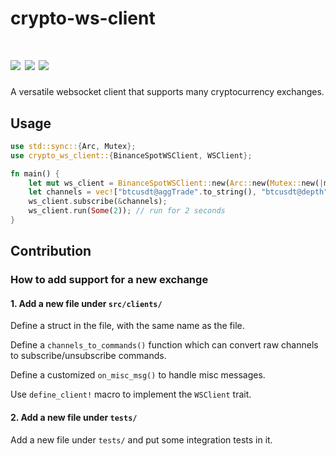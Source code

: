 # crypto-ws-client

[![](https://img.shields.io/github/workflow/status/soulmachine/crypto-crawler-rs/CI/main)](https://github.com/soulmachine/crypto-crawler-rs/actions?query=branch%3Amain)
[![](https://img.shields.io/crates/v/crypto-ws-client.svg)](https://crates.io/crates/crypto-ws-client)
[![](https://docs.rs/crypto-ws-client/badge.svg)](https://docs.rs/crypto-ws-client)
==========

A versatile websocket client that supports many cryptocurrency exchanges.

## Usage

```rust
use std::sync::{Arc, Mutex};
use crypto_ws_client::{BinanceSpotWSClient, WSClient};

fn main() {
    let mut ws_client = BinanceSpotWSClient::new(Arc::new(Mutex::new(|msg| println!("{}", msg))), None);
    let channels = vec!["btcusdt@aggTrade".to_string(), "btcusdt@depth".to_string(),];
    ws_client.subscribe(&channels);
    ws_client.run(Some(2)); // run for 2 seconds
}
```

## Contribution

### How to add support for a new exchange

#### 1. Add a new file under `src/clients/`

Define a struct in the file, with the same name as the file.

Define a `channels_to_commands()` function which can convert raw channels to subscribe/unsubscribe commands.

Define a customized `on_misc_msg()` to handle misc messages.

Use `define_client!` macro to implement the `WSClient` trait.

#### 2. Add a new file under `tests/`

Add a new file under `tests/` and put some integration tests in it.
